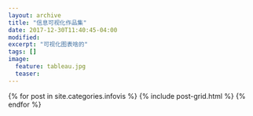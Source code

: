 ```yaml
---
layout: archive
title: "信息可视化作品集"
date: 2017-12-30T11:40:45-04:00
modified:
excerpt: "可视化图表啥的"
tags: []
image: 
  feature: tableau.jpg
  teaser:
---
```




<div class="tiles">
{% for post in site.categories.infovis %}
  {% include post-grid.html %}
{% endfor %}
</div><!-- /.tiles 把所有categories 有 infovis 的列出來-->